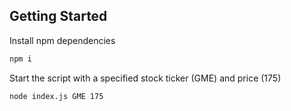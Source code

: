 ## Getting Started

Install npm dependencies

```bash
npm i
```

Start the script with a specified stock ticker (GME) and price (175)
```bash
node index.js GME 175
```